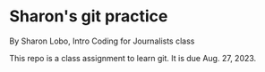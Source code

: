 # Sharon's git practice

By Sharon Lobo, Intro Coding for Journalists class

This repo is a class assignment to learn git. It is due Aug. 27, 2023.
